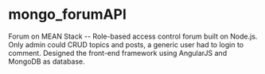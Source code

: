 # mongo_forumAPI
Forum on MEAN Stack -- Role-based access control forum built on Node.js. Only admin could CRUD topics and posts, a generic user had to login to comment. Designed the front-end framework using AngularJS and MongoDB as database.
